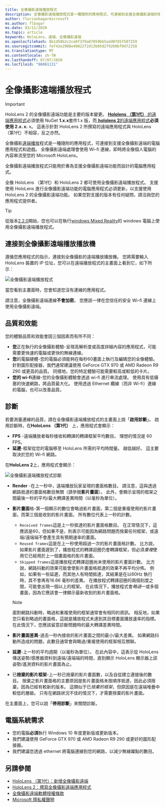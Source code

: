 ```yaml
---
title: 全像攝影遠端播放程式
description: 全像攝影遠端播放程式是一種隨附的應用程式，可連接到支援全像攝影遠端的電腦應用程式和遊戲。 全像攝影遠端處理會使用 Wi-fi 連線，即時將全像個人電腦的內容串流至您的 Microsoft HoloLens。
author: florianbagarmicrosoft
ms.author: flbagar
ms.date: 03/11/2020
ms.topic: article
keywords: HoloLens、遠端、全像攝影遠端
ms.openlocfilehash: 8b1d58b2c2ce8f379a87059bb5add0f85f507259
ms.sourcegitcommit: fef42e2908e49822f2d13b05d2f9260bf0d72158
ms.translationtype: MT
ms.contentlocale: zh-TW
ms.lasthandoff: 07/07/2020
ms.locfileid: "86061131"
---
```

# <a name="holographic-remoting-player"></a>全像攝影遠端播放程式

>[!IMPORTANT]
>HoloLens 2 的全像攝影遠端功能是主要的版本變更。 [ **Hololens （第1代）** 的遠端應用程式](add-holographic-remoting.md)必須使用 NuGet **1.x.x**套件1.x 版，而[ **hololens 2**的遠端應用程式](holographic-remoting-create-host.md)**必須使用 2.x. x.** x。 這表示針對 HoloLens 2 所撰寫的遠端應用程式與 HoloLens （第1代）不相容，反之亦然。

全像攝影[遠端播放](https://www.microsoft.com/p/holographic-remoting-player/9nblggh4sv40)程式是一種隨附的應用程式，可連接到支援全像攝影遠端的電腦應用程式和遊戲。 全像攝影遠端處理會使用 Wi-fi 連線，即時將全像個人電腦的內容串流至您的 Microsoft HoloLens。

全像攝影遠端播放程式只能用於專為支援全像攝影遠端功能而設計的電腦應用程式。

全像 HoloLens （第1代）和 HoloLens 2 都可使用全像攝影遠端播放程式。  支援使用 HoloLens 進行全像攝影遠端功能的電腦應用程式必須更新，以支援使用 HoloLens 2 的全像攝影遠端功能。 如果您對支援的版本有任何疑問，請洽詢您的應用程式提供者。

>[!TIP]
>從版本[2.2.0](holographic-remoting-version-history.md#v2.2.0)開始，您也可以在執行[windows Mixed Reality](navigating-the-windows-mixed-reality-home.md)的 windows 電腦上使用全像攝影遠端播放程式。

## <a name="connecting-to-the-holographic-remoting-player"></a>連接到全像攝影遠端播放播放機

遵循您應用程式的指示，連接到全像攝影的遠端播放播放機。 您將需要輸入 HoloLens 裝置的 IP 位址，您可以在遠端播放程式的主畫面上看到它，如下所示：

![全像攝影遠端播放程式](images/holographicremotingplayer.png)

當您看到主畫面時，您會知道您沒有連線的應用程式。

請注意，全像攝影遠端連線**不會加密**。 您應該一律在您信任的安全 Wi-fi 連線上使用全像攝影遠端。

## <a name="quality-and-performance"></a>品質和效能

您的體驗品質和效能會因三個因素而有所不同：
* **您**正在執行的全像攝影體驗-呈現高解析度或高度詳細內容的應用程式，可能需要更快速的電腦或更快的無線連線。
* **您**的電腦硬體-您的電腦必須能夠在每秒60畫面上執行及編碼您的全像體驗。 針對圖形配接器，我們通常建議使用 GeForce GTX 970 或 AMD Radeon R9 290 或更高的品質。 同樣地，您的特定體驗可能需要較高或較低的卡片。
* **您的 wi-fi**連線-您的全像攝影體驗會透過 wi-fi 進行串流處理。 使用具有低擁塞的快速網路，將品質最大化。 使用透過 Ethernet 纜線（而非 Wi-fi）連線的電腦，也可以改善品質。

## <a name="diagnostics"></a>診斷

若要測量連線的品質，請在全像攝影遠端播放程式的主畫面上說「**啟用診斷**」。 啟用診斷時，在**HoloLens （第1代）** 上，應用程式會顯示：

* **FPS** -遠端播放者每秒接收和轉譯的轉譯框架平均數目。 理想的情況是 60 FPS。
* **延遲**-框架從您的電腦移至 HoloLens 所需的平均時間量。 越低越好。 這主要取決於您的 Wi-fi 網路。

在**HoloLens 2**上，應用程式會顯示：

![全像攝影遠端播放程式診斷](images/holographicremotingplayer-diag.png)

* **Render** -在上一秒中，遠端播放玩家呈現的畫面格數目。 請注意，這與透過網路抵達的畫面格數目無關（請參閱**影片畫面**）。 此外，會顯示呈現的框架之間最後一秒的平均/最大轉譯差異時間（以毫秒為單位）。

* **影片畫面**格-第一個顯示的數位會略過影片畫面，第二個是重複使用的影片畫面，而第三個是收到的影片畫面。 所有數位代表上一秒的計數。
    * ```Received frames```這是上一秒抵達的影片畫面格數目。 在正常情況下，這應該是60，但如果不是，則表示可能因為網路問題而捨棄任何框架，或遠端/遠端端不會產生具有預期速率的畫面。
    * ```Reused frames```這是在上一秒使用超過一次的影片畫面格計數。 比方說，如果影片畫面遲到了，播放程式的轉譯迴圈仍會轉譯框架，但必須*重複*使用它已經用於上一個畫面格的影片畫面。
    * ```Skipped frames```這是播放程式轉譯迴圈尚未使用的影片畫面計數。 比方說，網路抖動的效果可能會使影片畫面格抵達的效果不再平均分佈。 例如，如果有一些延遲，而其他人有時間抵達，其結果是在以60Hz 執行時，其不會再有16.66 毫秒的差異。 在播放程式轉譯迴圈的兩個刻度之間，可能會出現一個以上的框架。 在此情況下，播放程式會*略過*一或多個畫面，因為它應該會一律顯示最新收到的影片畫面格。

    >[!NOTE]
    >面對網路抖動時，略過和重複使用的框架通常會有相同的資訊。 相反地，如果您只看到略過的畫面格，這就是播放程式未達到其目標畫面播放速率的指標。 在此情況下，您應該留意診斷問題時的最大轉譯差異時間。

* **影片畫面差異**-過去一秒內接收的影片畫面之間的最小/最大差異。 如果網路抖動所造成的問題，此數目通常會與略過/重複使用的框架相互關聯。
* **延遲**-上一秒的平均週期（以毫秒為單位）。 在此內容中，這表示從 HoloLens 傳送姿勢/感應器資料到遠端/遠端端的時間，直到顯示 HoloLens 顯示器上該姿勢/遙測資料的影片畫面為止。
* 已**捨棄的影片框架**-上一秒已捨棄的影片畫面數，以及自從建立連接後的數目。 捨棄之影片畫面格的主要原因是影片畫面格未按順序抵達，因此必須捨棄，因為已經有較新的版本。 這類似于已*捨棄的框架*，但原因是在遠端堆疊中較低的層級。 只有在網路狀況不佳的情況下，才需要捨棄的影片畫面。



在主畫面上，您可以說「**停用診斷**」來關閉診斷。

## <a name="pc-system-requirements"></a>電腦系統需求
* 您的電腦**必須**執行 Windows 10 年度更新版或更新版本。
* 我們建議使用 GeForce GTX 970 或 AMD Radeon R9 290 或更好的圖形配接器。
* 我們建議您透過 ethernet 將電腦連線到您的網路，以減少無線躍點的數目。

## <a name="see-also"></a>另請參閱
* [HoloLens （第1代）：新增全像攝影遠端](add-holographic-remoting.md)
* [HoloLens 2：撰寫全像攝影遠端應用程式](holographic-remoting-create-host.md)
* [全像攝影遠端軟體授權條款](https://docs.microsoft.com//legal/mixed-reality/microsoft-holographic-remoting-software-license-terms)
* [Microsoft 隱私權聲明](https://go.microsoft.com/fwlink/?LinkId=521839)
